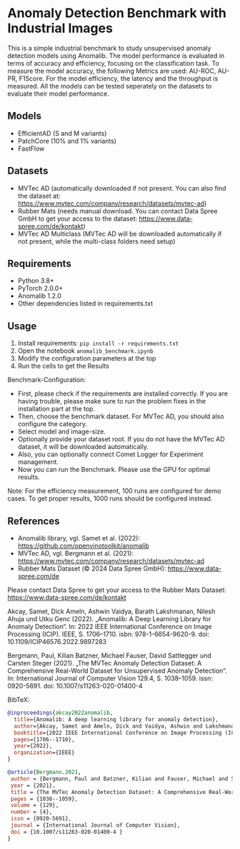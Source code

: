 # Anomaly Detection Benchmark with Industrial Images

This is a simple industrial benchmark to study unsupervised anomaly detection models using Anomalib.
The model performance is evaluated in terms of accuracy and efficiency, focusing on the classification task.
To measure the model accuracy, the following Metrics are used: AU-ROC, AU-PR, F1Score.
For the model efficiency, the latency and the throughput is measured.
All the models can be tested seperately on the datasets to evaluate their model performance.

## Models
- EfficientAD (S and M variants)
- PatchCore (10% and 1% variants)
- FastFlow

## Datasets
- MVTec AD (automatically downloaded if not present. You can also find the dataset at: https://www.mvtec.com/company/research/datasets/mvtec-ad)
- Rubber Mats (needs manual download. You can contact Data Spree GmbH to get your access to the dataset: https://www.data-spree.com/de/kontakt)
- MVTec AD Multiclass (MVTec AD will be downloaded automatically if not present, while the multi-class folders need setup)

## Requirements
- Python 3.8+
- PyTorch 2.0.0+
- Anomalib 1.2.0
- Other dependencies listed in requirements.txt

## Usage
1. Install requirements: `pip install -r requirements.txt`
2. Open the notebook `anomalib_benchmark.ipynb`
3. Modify the configuration parameters at the top
4. Run the cells to get the Results

Benchmark-Configuration:
- First, please check if the requirements are installed correctly. If you are having trouble, please make sure to run the problem fixes in the installation part at the top.
- Then, choose the benchmark dataset. For MVTec AD, you should also configure the category.
- Select model and image-size.
- Optionally provide your dataset root. If you do not have the MVTec AD dataset, it will be downloaded automatically.
- Also, you can optionally connect Comet Logger for Experiment management.
- Now you can run the Benchmark. Please use the GPU for optimal results.

Note: For the efficiency measurement, 100 runs are configured for demo cases. To get proper results, 1000 runs should be configured instead.

## References
- Anomalib library, vgl. Samet et al. (2022): https://github.com/openvinotoolkit/anomalib
- MVTec AD, vgl. Bergmann et al. (2021): https://www.mvtec.com/company/research/datasets/mvtec-ad
- Rubber Mats Dataset (© 2024 Data Spree GmbH): https://www.data-spree.com/de

Please contact Data Spree to get your access to the Rubber Mats Dataset: https://www.data-spree.com/de/kontakt


Akcay, Samet, Dick Ameln, Ashwin Vaidya, Barath Lakshmanan, Nilesh Ahuja und Utku
Genc (2022). „Anomalib: A Deep Learning Library for Anomaly Detection“. In: 2022
IEEE International Conference on Image Processing (ICIP). IEEE, S. 1706–1710. isbn:
978-1-6654-9620-9.  doi: 10.1109/ICIP46576.2022.9897283

Bergmann, Paul, Kilian Batzner, Michael Fauser, David Sattlegger und Carsten Steger
(2021). „The MVTec Anomaly Detection Dataset: A Comprehensive Real-World Dataset
for Unsupervised Anomaly Detection“. In: International Journal of Computer Vision
129.4, S. 1038–1059. issn: 0920-5691. doi: 10.1007/s11263-020-01400-4

BibTeX:
```bibtex
@inproceedings{akcay2022anomalib,
  title={Anomalib: A deep learning library for anomaly detection},
  author={Akcay, Samet and Ameln, Dick and Vaidya, Ashwin and Lakshmanan, Barath and Ahuja, Nilesh and Genc, Utku},
  booktitle={2022 IEEE International Conference on Image Processing (ICIP)},
  pages={1706--1710},
  year={2022},
  organization={IEEE}
}

@article{Bergmann.2021,
 author = {Bergmann, Paul and Batzner, Kilian and Fauser, Michael and Sattlegger, David and Steger, Carsten},
 year = {2021},
 title = {The MVTec Anomaly Detection Dataset: A Comprehensive Real-World Dataset for Unsupervised Anomaly Detection},
 pages = {1038--1059},
 volume = {129},
 number = {4},
 issn = {0920-5691},
 journal = {International Journal of Computer Vision},
 doi = {10.1007/s11263-020-01400-4 }
}
